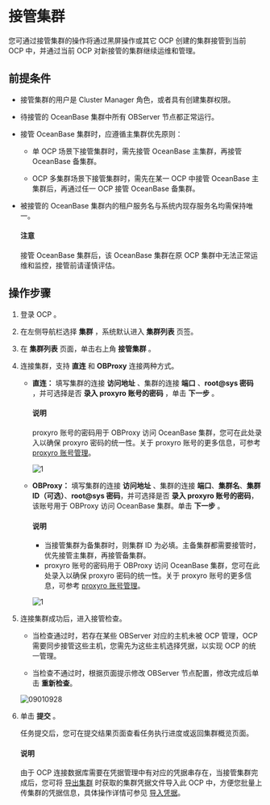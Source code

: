 # 接管集群

您可通过接管集群的操作将通过黑屏操作或其它 OCP 创建的集群接管到当前 OCP 中，并通过当前 OCP 对新接管的集群继续运维和管理。

## 前提条件

* 接管集群的用户是 Cluster Manager 角色，或者具有创建集群权限。

* 待接管的 OceanBase 集群中所有 OBServer 节点都正常运行。

* 接管 OceanBase 集群时，应遵循主集群优先原则：

  * 单 OCP 场景下接管集群时，需先接管 OceanBase 主集群，再接管 OceanBase 备集群。

  * OCP 多集群场景下接管集群时，需先在某一 OCP 中接管 OceanBase 主集群后，再通过任一 OCP 接管 OceanBase 备集群。

* 被接管的 OceanBase 集群内的租户服务名与系统内现存服务名均需保持唯一。

   <main id="notice" type='notice'>
    <h4>注意</h4>
    <p>接管 OceanBase 集群后，该 OceanBase 集群在原 OCP 集群中无法正常运维和监控，接管前请谨慎评估。</p>
   </main>

## 操作步骤

1. 登录 OCP 。

2. 在左侧导航栏选择 **集群** ，系统默认进入 **集群列表** 页签。

3. 在 **集群列表** 页面，单击右上角 **接管集群** 。

4. 连接集群，支持 **直连** 和 **OBProxy** 连接两种方式。

   * **直连：** 填写集群的连接 **访问地址** 、集群的连接 **端口** 、**root@sys 密码** ，并可选择是否 **录入 proxyro 账号的密码** ，单击 **下一步** 。

      <main id="notice" type='explain'>
      <h4>说明</h4>
      <p>proxyro 账号的密码用于 OBProxy 访问 OceanBase 集群，您可在此处录入以确保 proxyro 密码的统一性。关于 proxyro 账号的更多信息，可参考 <a href="../../800.obproxy-functions/300.manage-a-obproxy-cluster/900.proxyro-user-management.md">proxyro 账号管理</a>。</p>
      </main>

      ![1](https://obbusiness-private.oss-cn-shanghai.aliyuncs.com/doc/img/ocp/420/%E6%8E%A5%E7%AE%A1%E9%9B%86%E7%BE%A4-%E7%9B%B4%E8%BF%9E.png)

   * **OBProxy：** 填写集群的连接 **访问地址** 、集群的连接 **端口**、**集群名**、**集群 ID（可选）**、**root@sys 密码**，并可选择是否 **录入 proxyro 账号的密码**，该账号用于 OBProxy 访问 OceanBase 集群。单击 **下一步** 。

      <main id="notice" type='explain'>
      <h4>说明</h4>
      <p><ul><li>当接管集群为备集群时，则集群 ID 为必填。主备集群都需要接管时，优先接管主集群，再接管备集群。</li><li>proxyro 账号的密码用于 OBProxy 访问 OceanBase 集群，您可在此处录入以确保 proxyro 密码的统一性。关于 proxyro 账号的更多信息，可参考 <a href="../../800.obproxy-functions/300.manage-a-obproxy-cluster/900.proxyro-user-management.md">proxyro 账号管理</a>。</li></ul></p>
      </main>

      ![1](https://obbusiness-private.oss-cn-shanghai.aliyuncs.com/doc/img/ocp/420/%E6%8E%A5%E7%AE%A1%E9%9B%86%E7%BE%A4-obproxy.png)

5. 连接集群成功后，进入接管检查。

   * 当检查通过时，若存在某些 OBServer 对应的主机未被 OCP 管理，OCP 需要同步接管这些主机，您需先为这些主机选择凭据，以实现 OCP 的统一管理。

   * 当检查不通过时，根据页面提示修改 OBServer 节点配置，修改完成后单击 **重新检查**。

   ![09010928](https://obbusiness-private.oss-cn-shanghai.aliyuncs.com/doc/img/ocp/401/%E6%8E%A5%E7%AE%A1%E9%9B%86%E7%BE%A41.png)

6. 单击 **提交** 。

   任务提交后，您可在提交结果页面查看任务执行进度或返回集群概览页面。

    <main id="notice" type='explain'>
    <h4>说明</h4>
    <p>由于 OCP 连接数据库需要在凭据管理中有对应的凭据串存在，当接管集群完成后，您可将 <a href="650.migrate-a-cluster.md">导出集群</a> 时获取的集群凭据文件导入此 OCP 中，方便您批量上传集群的凭据信息，具体操作详情可参见 <a href="../../1600.system-management-features/100.manage-password-box/300.import-a-credential.md">导入凭据</a>。</p>
    </main>
